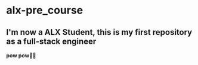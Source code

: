
# alx-pre_course
 
## I'm now a ALX Student, this is my first repository as a full-stack engineer 
**pow pow🔫😜** 


